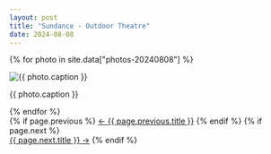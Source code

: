 ```yaml
---
layout: post
title: "Sundance - Outdoor Theatre"
date: 2024-08-08
---
```


{% for photo in site.data["photos-20240808"] %}
  <div>
    <img src="{{ site.baseurl }}/photos/{{ photo.file }}" alt="{{ photo.caption }}">
    <p>{{ photo.caption }}</p>
  </div>
{% endfor %}

<div class="day-nav-float">
  {% if page.previous %}
    <a href="{{ page.previous.url | relative_url }}">← {{ page.previous.title }}</a>
  {% endif %}
  {% if page.next %}
    <br/><a href="{{ page.next.url | relative_url }}">{{ page.next.title }} →</a>
  {% endif %}
</div>